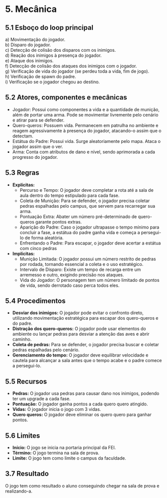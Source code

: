 # 5. Mecânica

## 5.1 Esboço do loop principal
a)  Movimentação do jogador. <br>
b)  Disparo do jogador.<br>
c)  Detecção de colisão dos disparos com os inimigos.<br>
d)  Reação dos inimigos à presença do jogador.<br>
e)  Ataque dos inimigos.<br>
f)  Detecção de colisão dos ataques dos inimigos com o jogador.<br>
g)  Verificação de vida do jogador (se perdeu toda a vida, fim de jogo).<br>
h)  Verificação de spawn do padre.<br>
i)  Verificação se o jogador chegou ao destino.<br>

## 5.2 Atores, componentes e mecânicas

- Jogador: Possui como componentes a vida e a quantidade de munição, além de
portar uma arma. Pode se movimentar livremente pelo cenário e atirar para se
defender.
- Quero-queros: Possuem vida. Permanecem em patrulha no
ambiente e reagem agressivamente à presença do jogador, atacando-o assim que o
detectam.
- Estátua do Padre: Possui vida. Surge aleatoriamente pelo mapa. Ataca o jogador assim que o ver.
- Arma: Conta com atributos de dano e nível, sendo aprimorada a cada progresso do
jogador.

## 5.3 Regras
- **Explícitas:**
  - Percurso e Tempo: O jogador deve completar a rota até a sala de aula dentro
do tempo estipulado para cada fase.
  - Coleta de Munição: Para se defender, o jogador precisa coletar pedras
espalhadas pelo campus, que servem para recarregar sua arma.
  - Pontuação Extra: Abater um número pré-determinado de quero-queros
garante pontos extras.
  - Aparição do Padre: Caso o jogador ultrapasse o tempo mínimo para concluir
a fase, a estátua do padre ganha vida e começa a persegui-lo de forma aleatória.
  - Enfrentando o Padre: Para escapar, o jogador deve acertar a estátua com
cinco pedras
- **Implícitas:**
   - Munição Limitada: O jogador possui um número restrito de pedras por
rodada, tornando essencial a coleta e o uso estratégico.
   - Intervalo de Disparo: Existe um tempo de recarga entre um arremesso e
outro, exigindo precisão nos ataques.
   - Vida do Jogador: O personagem tem um número limitado de pontos de vida,
sendo derrotado caso perca todos eles.

## 5.4 Procedimentos
- **Desviar dos inimigos:** O jogador pode evitar o confronto direto, utilizando
movimentação estratégica para escapar dos quero-queros e do padre.
- **Distração dos quero-queros:** O jogador pode usar elementos do ambiente ou
lançar pedras para desviar a atenção das aves e abrir caminho.
- **Coleta de pedras:** Para se defender, o jogador precisa buscar e coletar pedras
espalhadas pelo cenário.
- **Gerenciamento do tempo:** O jogador deve equilibrar velocidade e cautela para
alcançar a sala antes que o tempo acabe e o padre comece a persegui-lo.

## 5.5 Recursos
- **Pedras:** O jogador usa pedras para causar dano nos inimigos, podendo ter um
upgrade a cada fase.
- **Pontuação:** O jogador ganha pontos a cada quero quero atingido.
- **Vidas:** O jogador inicia o jogo com 3 vidas.
- **Quero queros:** O jogador deve eliminar os quero quero para ganhar pontos.
  
## 5.6 Limites
- **Início:** O jogo se inicia na portaria principal da FEI.
- **Término:** O jogo termina na sala de prova.
- **Limite:** O jogo tem como limite o campus da faculdade.
  
## 3.7 Resultado
O jogo tem como resultado o aluno conseguindo chegar na sala de prova e
realizando-a.

